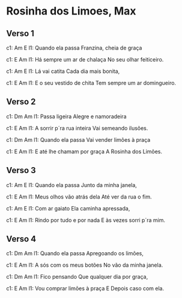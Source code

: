 # Rosinha dos Limoes, Max

## Verso 1

c1:            Am                         E
l1: Quando ela passa   Franzina, cheia de graça

c1:                       E                         Am
l1: Há sempre um ar de chalaça   No seu olhar feiticeiro.


c1:          Am                       E
l1: Lá vai catita     Cada dia mais bonita,

c1:                    E                              Am
l1: E o seu vestido de chita    Tem sempre um ar domingueiro.

## Verso 2

c1:         Dm                        Am
l1: Passa ligeira      Alegre e namoradeira  

c1:                     E                        Am
l1: A sorrir p´ra rua inteira    Vai semeando ilusões. 

c1:            Dm                                   Am
l1: Quando ela passa            Vai vender limões à praça  

c1:                      E                         Am
l1: E até lhe chamam por graça     A Rosinha dos Limões.  

## Verso 3

c1:            Am                         E
l1: Quando ela passa     Junto da minha janela,

c1:                      E                         Am
l1: Meus olhos vão atrás dela     Até ver da rua o fim.

c1:           Am                         E
l1: Com ar gaiato        Ela caminha apressada,

c1:                      E                              Am
l1: Rindo por tudo e por nada     E às vezes sorri p´ra mim.


## Verso 4

c1:            Dm                             Am
l1: Quando ela passa          Apregoando os limões,

c1:                     E                          Am
l1: A sós com os meus botões     No vão da minha janela.

c1:         Dm                                     Am
l1: Fico pensando             Que qualquer dia por graça,

c1:                      E                             Am
l1: Vou comprar limões à praça       E Depois caso com ela.